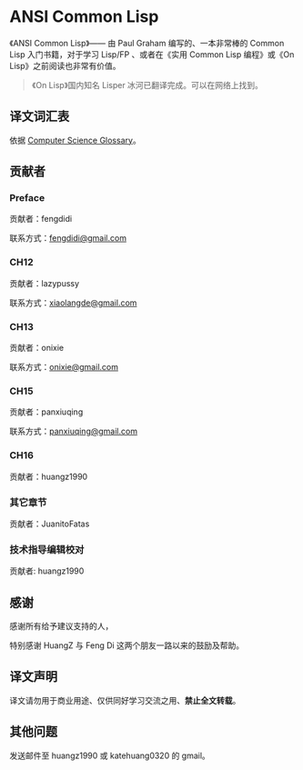 # ANSI Common Lisp

《ANSI Common Lisp》—— 由 Paul Graham 编写的、一本非常棒的 Common Lisp 入门书籍，对于学习 Lisp/FP 、或者在《实用 Common Lisp 编程》或《On Lisp》之前阅读也非常有价值。

> 《On Lisp》国内知名 Lisper 冰河已翻译完成。可以在网络上找到。

## 译文词汇表

依据 [Computer Science Glossary](https://github.com/JuanitoFatas/Computer-Science-Glossary)。

## 贡献者

### Preface

贡献者：fengdidi

联系方式：fengdidi@gmail.com

### CH12

贡献者：lazypussy

联系方式：xiaolangde@gmail.com

### CH13

贡献者：onixie

联系方式：onixie@gmail.com

### CH15

贡献者：panxiuqing

联系方式：panxiuqing@gmail.com

### CH16

贡献者：huangz1990

### 其它章节

贡献者：JuanitoFatas

### 技术指导编辑校对

贡献者: huangz1990

## 感谢

感谢所有给予建议支持的人，

特别感谢 HuangZ 与 Feng Di 这两个朋友一路以来的鼓励及帮助。

## 译文声明

译文请勿用于商业用途、仅供同好学习交流之用、**禁止全文转载**。

## 其他问题

发送邮件至 huangz1990 或 katehuang0320 的 gmail。

[quick-rst]: http://docutils.sourceforge.net/docs/user/rst/quickref.html
[rst-primer]: http://docutils.sourceforge.net/docs/user/rst/quickstart.html
